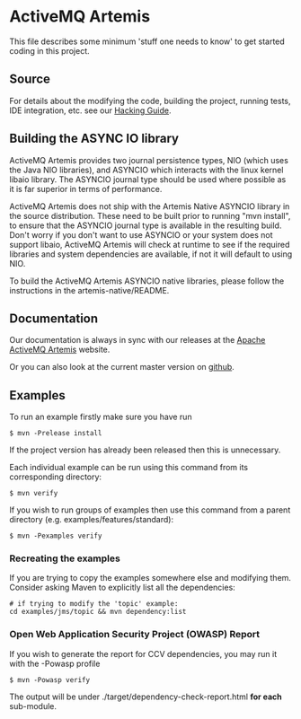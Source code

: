 # ActiveMQ Artemis

This file describes some minimum 'stuff one needs to know' to get started coding in this project.

## Source

For details about the modifying the code, building the project, running tests, IDE integration, etc. see
our [Hacking Guide](./docs/hacking-guide/en/SUMMARY.md).

## Building the ASYNC IO library

ActiveMQ Artemis provides two journal persistence types, NIO (which uses the Java NIO libraries), and ASYNCIO which interacts with the linux kernel libaio library.   The ASYNCIO journal type should be used where possible as it is far superior in terms of performance.

ActiveMQ Artemis does not ship with the Artemis Native ASYNCIO library in the source distribution.  These need to be built prior to running "mvn install", to ensure that the ASYNCIO journal type is available in the resulting build.  Don't worry if you don't want to use ASYNCIO or your system does not support libaio, ActiveMQ Artemis will check at runtime to see if the required libraries and system dependencies are available, if not it will default to using NIO.

To build the ActiveMQ Artemis ASYNCIO native libraries, please follow the instructions in the artemis-native/README.

## Documentation

Our documentation is always in sync with our releases at the [Apache ActiveMQ Artemis](http://activemq.apache.org/artemis/docs.html) website.

Or you can also look at the current master version on [github](https://github.com/apache/activemq-artemis/blob/master/docs/user-manual/en/SUMMARY.md).

## Examples

To run an example firstly make sure you have run

    $ mvn -Prelease install

If the project version has already been released then this is unnecessary.

Each individual example can be run using this command from its corresponding directory:

    $ mvn verify

If you wish to run groups of examples then use this command from a parent directory (e.g. examples/features/standard):

    $ mvn -Pexamples verify

### Recreating the examples

If you are trying to copy the examples somewhere else and modifying them. Consider asking Maven to explicitly list all the dependencies:

    # if trying to modify the 'topic' example:
    cd examples/jms/topic && mvn dependency:list

### Open Web Application Security Project (OWASP) Report

If you wish to generate the report for CCV dependencies, you may run it with the -Powasp profile

    $ mvn -Powasp verify

The output will be under ./target/dependency-check-report.html **for each** sub-module.